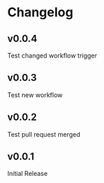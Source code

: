 # Changelog

## v0.0.4

Test changed workflow trigger

## v0.0.3

Test new workflow

## v0.0.2

Test pull request merged  

## v0.0.1

Initial Release